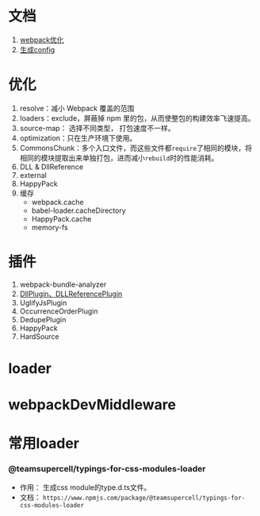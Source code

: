 # 文档
1. [webpack优化](https://blog.csdn.net/u011413061/article/details/51872412?from=timeline&isappinstalled=0)
2. [生成config](https://createapp.dev/webpack)

# 优化
1. resolve：减小 Webpack 覆盖的范围
2. loaders：exclude，屏蔽掉 npm 里的包，从而使整包的构建效率飞速提高。
3. source-map： 选择不同类型， 打包速度不一样。
4. optimization：只在生产环境下使用。
5. CommonsChunk：多个入口文件，而这些文件都`require`了相同的模块，将相同的模块提取出来单独打包，进而减小`rebuild`时的性能消耗。
6. DLL & DllReference
7. external
8. HappyPack
9. 缓存
    - webpack.cache
    - babel-loader.cacheDirectory
    - HappyPack.cache
    - memory-fs

# 插件
1. webpack-bundle-analyzer
2. [DllPlugin、DLLReferencePlugin](https://segmentfault.com/a/1190000016567986)
3. UglifyJsPlugin
4. OccurrenceOrderPlugin
5. DedupePlugin
6. HappyPack
7. HardSource
# loader

# webpackDevMiddleware


#  常用loader
### @teamsupercell/typings-for-css-modules-loader
- 作用： 生成css module的type.d.ts文件。
- 文档： `https://www.npmjs.com/package/@teamsupercell/typings-for-css-modules-loader`